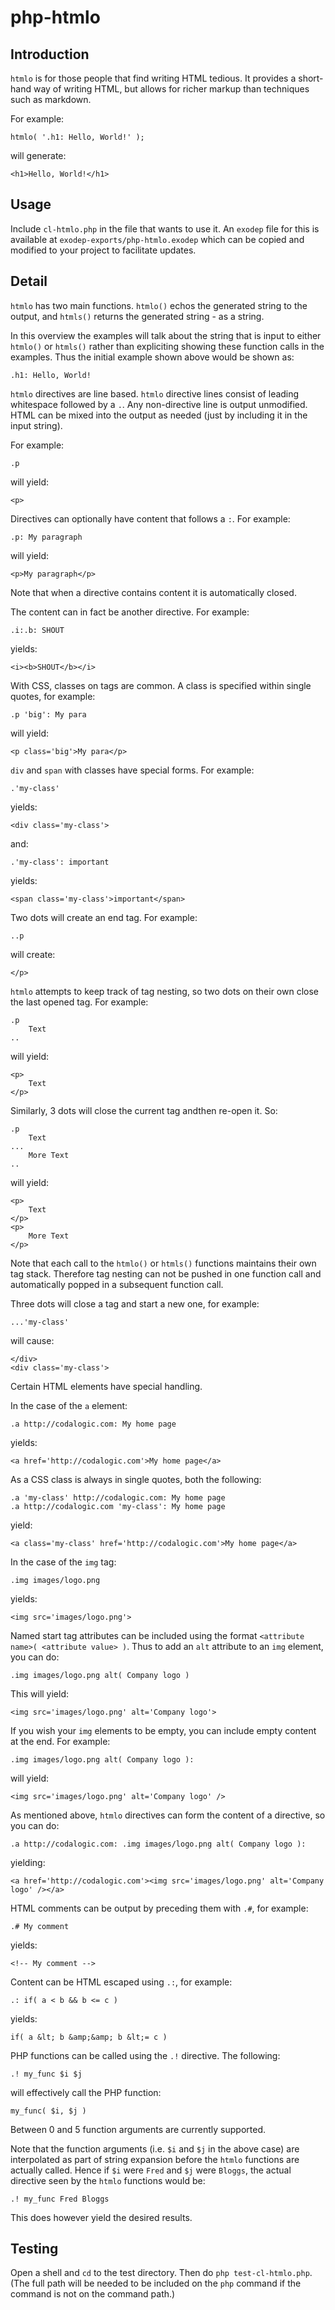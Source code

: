 # php-htmlo

## Introduction

`htmlo` is for those people that find writing HTML tedious.  It provides
a short-hand way of writing HTML, but allows for richer markup than
techniques such as markdown.

For example:

    htmlo( '.h1: Hello, World!' );

will generate:

    <h1>Hello, World!</h1>

## Usage

Include `cl-htmlo.php` in the file that wants to use it.  An `exodep` file
for this is available at `exodep-exports/php-htmlo.exodep` which can be
copied and modified to your project to facilitate updates.

## Detail

`htmlo` has two main functions.  `htmlo()` echos the generated string to the
output, and `htmls()` returns the generated string - as a string.

In this overview the examples will talk about the string that is input to
either `htmlo()` or `htmls()` rather than expliciting showing these function
calls in the examples.  Thus the initial example shown above would be shown
as:

    .h1: Hello, World!

`htmlo` directives are line based.  `htmlo` directive lines consist of leading
whitespace followed by a `.`.  Any non-directive line is output unmodified.
HTML can be mixed into the output as needed (just by including it in the
input string).

For example:

    .p

will yield:

    <p>

Directives can optionally have content that follows a `:`. For example:

    .p: My paragraph

will yield:

    <p>My paragraph</p>

Note that when a directive contains content it is automatically closed.

The content can in fact be another directive.  For example:

    .i:.b: SHOUT

yields:

    <i><b>SHOUT</b></i>

With CSS, classes on tags are common.  A class is specified within single
quotes, for example:

    .p 'big': My para

will yield:

    <p class='big'>My para</p>

`div` and `span` with classes have special forms.  For example:

    .'my-class'

yields:

    <div class='my-class'>

and:

    .'my-class': important

yields:

    <span class='my-class'>important</span>

Two dots will create an end tag.  For example:

    ..p

will create:

    </p>

`htmlo` attempts to keep track of tag nesting, so two dots on their own
close the last opened tag.  For example:

    .p
        Text
    ..

will yield:

    <p>
        Text
    </p>

Similarly, 3 dots will close the current tag andthen re-open it.  So:

    .p
        Text
    ...
        More Text
    ..

will yield:

    <p>
        Text
    </p>
    <p>
        More Text
    </p>

Note that each call to the `htmlo()` or
`htmls()` functions maintains their own tag stack.  Therefore tag nesting
can not be pushed in one function call and automatically popped in
a subsequent function call.

Three dots will close a tag and start a new one, for example:

    ...'my-class'

will cause:

    </div>
    <div class='my-class'>

Certain HTML elements have special handling.

In the case of the `a` element:

    .a http://codalogic.com: My home page

yields:

    <a href='http://codalogic.com'>My home page</a>

As a CSS class is always in single quotes, both the following:

    .a 'my-class' http://codalogic.com: My home page
    .a http://codalogic.com 'my-class': My home page

yield:

    <a class='my-class' href='http://codalogic.com'>My home page</a>

In the case of the `img` tag:

    .img images/logo.png

yields:

    <img src='images/logo.png'>

Named start tag attributes can be included using the format
`<attribute name>( <attribute value> )`.  Thus to add an `alt` attribute to
an `img` element, you can do:

    .img images/logo.png alt( Company logo )

This will yield:

    <img src='images/logo.png' alt='Company logo'>

If you wish your `img` elements to be empty, you can include empty content
at the end.  For example:

    .img images/logo.png alt( Company logo ):

will yield:

    <img src='images/logo.png' alt='Company logo' />

As mentioned above, `htmlo` directives can form the content of a directive,
so you can do:

    .a http://codalogic.com: .img images/logo.png alt( Company logo ):

yielding:

    <a href='http://codalogic.com'><img src='images/logo.png' alt='Company logo' /></a>

HTML comments can be output by preceding them with `.#`, for example:

    .# My comment

yields:

    <!-- My comment -->

Content can be HTML escaped using `.:`, for example:

    .: if( a < b && b <= c )

yields:

    if( a &lt; b &amp;&amp; b &lt;= c )

PHP functions can be called using the `.!` directive.  The
following:

    .! my_func $i $j

will effectively call the PHP function:

    my_func( $i, $j )

Between 0 and 5 function arguments are currently supported.

Note that the function arguments (i.e. `$i` and `$j` in the above case) are
interpolated as part of string expansion before the `htmlo` functions are
actually called.  Hence if `$i` were `Fred` and `$j` were `Bloggs`, the
actual directive seen by the `htmlo` functions would be:

    .! my_func Fred Bloggs

This does however yield the desired results.

## Testing

Open a shell and `cd` to the test directory.  Then do
`php test-cl-htmlo.php`.  (The full path will be needed to be included on
the `php` command if the command is not on the command path.)
